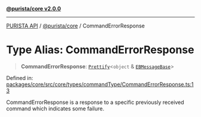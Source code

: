 [**@purista/core v2.0.0**](../README.md)

***

[PURISTA API](../../../packages.md) / [@purista/core](../README.md) / CommandErrorResponse

# Type Alias: CommandErrorResponse

> **CommandErrorResponse**: [`Prettify`](Prettify.md)\<`object` & [`EBMessageBase`](EBMessageBase.md)\>

Defined in: [packages/core/src/core/types/commandType/CommandErrorResponse.ts:13](https://github.com/puristajs/purista/blob/master/packages/core/src/core/types/commandType/CommandErrorResponse.ts#L13)

CommandErrorResponse is a response to a specific previously received command which indicates some failure.
